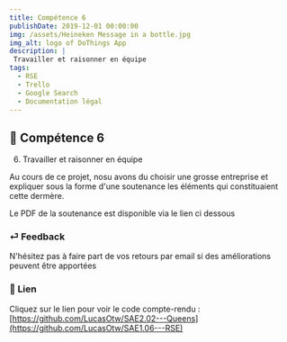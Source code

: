 ```yaml
---
title: Compétence 6
publishDate: 2019-12-01 00:00:00
img: /assets/Heineken Message in a bottle.jpg
img_alt: logo of DoThings App
description: |
 Travailler et raisonner en équipe
tags:
  - RSE
  - Trello
  - Google Search
  - Documentation légal
---
```


## 🎉 Compétence 6

6) Travailler et raisonner en équipe
> 

Au cours de ce projet, nosu avons du choisir une grosse entreprise et expliquer sous la forme d'une soutenance les éléments qui constituaient cette dermère.

Le PDF de la soutenance est disponible via le lien ci dessous




### ⏎ Feedback 

N'hésitez pas à faire part de vos retours par email si des améliorations peuvent être apportées

### 🔗 Lien


Cliquez sur le lien pour voir le code compte-rendu : [https://github.com/LucasOtw/SAE2.02---Queens](https://github.com/LucasOtw/SAE1.06---RSE)






